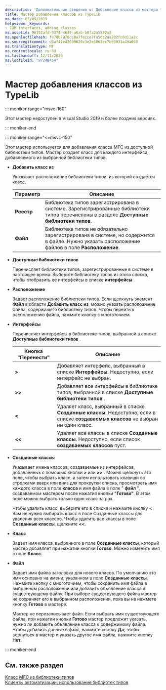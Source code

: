 ```yaml
---
description: 'Дополнительные сведения о: Добавление класса из мастера typelib'
title: Мастер добавления классов из TypeLib
ms.date: 05/09/2019
helpviewer_keywords:
- COM interfaces, adding classes
ms.assetid: 96152afd-9374-4649-a6ab-b0fa2a5592a3
ms.openlocfilehash: fa70b7978cc8a7fecce7fa5dc2aa702fc8d11a2c
ms.sourcegitcommit: d6af41e42699628c3e2e6063ec7b03931a49a098
ms.translationtype: MT
ms.contentlocale: ru-RU
ms.lasthandoff: 12/11/2020
ms.locfileid: "97248454"
---
```

# <a name="add-class-from-typelib-wizard"></a>Мастер добавления классов из TypeLib

::: moniker range="msvc-160"

Этот мастер недоступен в Visual Studio 2019 и более поздних версиях.

::: moniker-end

::: moniker range="<=msvc-150"

Этот мастер используется для добавления класса MFC из доступной библиотеки типов. Мастер создает класс для каждого интерфейса, добавляемого из выбранной библиотеки типов.

- **Добавить класс из**

   Указывает расположение библиотеки типов, из которой создается класс.

   |Параметр|Описание|
   |------------|-----------------|
   |**Реестр**|Библиотека типов зарегистрирована в системе. Зарегистрированные библиотеки типов перечислены в разделе **Доступные библиотеки типов**.|
   |**Файл**|Библиотека типов не обязательно зарегистрирована в системе, но содержится в файле. Нужно указать расположение файлов в поле **Расположение**.|

- **Доступные библиотеки типов**

   Перечисляет библиотеки типов, зарегистрированные в системе в настоящее время. Выберите библиотеку типов из этого списка, чтобы отобразить ее интерфейсы в списке **интерфейсы** .

- **Расположение**

   Задает расположение библиотеки типов. Если щелкнуть элемент **Файл** в области **Добавить класс из**, можно указать расположение файла, содержащего библиотеку типов. Чтобы перейти к расположению файла, нажмите кнопку с многоточием.

- **Интерфейсы**

   Перечисляет интерфейсы в библиотеке типов, выбранной в списке **Доступные библиотеки типов** .

   |Кнопка "Перенести"|Описание|
   |---------------------|-----------------|
   |**>**|Добавляет интерфейс, выбранный в списке **Интерфейсы**. Недоступно, если интерфейс не выбран.|
   |**>>**|Добавляет все интерфейсы в библиотеке типов, выбранной в списке **Доступные библиотеки типов** .|
   |**\<**|Удаляет класс, выбранный в списке **Созданные классы**. Недоступно, если в списке **создаваемых классов** не выбран ни один класс.|
   |**\<\<**|Удаляет все классы в списке **Созданные классы**. Недоступно, если список **создаваемых классов** пуст.|

- **Созданные классы**

   Указывает имена классов, создаваемые из интерфейсов, добавленных с помощью кнопки **>** или **>>** . Можно щелкнуть это поле, чтобы выбрать класс, а затем использовать клавиши со стрелками вверх или вниз для прокрутки списка, просмотреть имя каждого класса в поле **класса** и имя файла в поле " **файл** ", создаваемом мастером после нажатия кнопки **"Готово"**. В этом поле можно выбрать только один класс за раз.

   Чтобы удалить класс, выберите его в списке и нажмите кнопку **<** . Вам не нужно выбирать класс в поле Созданные классы для удаления всех классов. Чтобы удалить все классы в поле **Созданные классы**, щелкните **<<**.

- **Класс**

   Задает имя класса, выбранного в поле **Созданные классы**, который мастер добавляет при нажатии кнопки **Готово**. Можно изменить имя в поле **Класс**.

- **Файл**

   Задает имя файла заголовка для нового класса. По умолчанию это имя основано на имени, указанном в поле **Созданные классы**. Нажмите кнопку с многоточием, чтобы сохранить имя файла в выбранном расположении или добавить объявление класса к существующему файлу. При выборе существующего файла мастер не сохраняет его в выбранном расположении, пока вы не нажмете кнопку **Готово** в мастере.

   Мастер не перезаписывает файл. Если выбрать имя существующего файла, при нажатии кнопки **Готово** мастер предложит указать, нужно ли добавить объявление класса к содержимому файла. Чтобы добавить данные в файл, нажмите кнопку **Да**; чтобы вернуться в мастер и указать другое имя файла, нажмите кнопку **Нет**.

::: moniker-end

## <a name="see-also"></a>См. также раздел

[Класс MFC из библиотеки типов](../../mfc/reference/adding-an-mfc-class-from-a-type-library.md)<br/>
[Клиенты автоматизации: использование библиотек типов](../../mfc/automation-clients-using-type-libraries.md)
